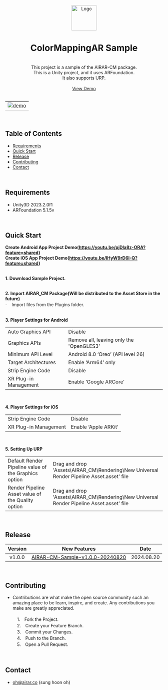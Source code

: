 <br />

<p align="center">
  <a href="https://github.com/airar-dev/AIRAR-ColorMappingAR-UnitySample">
    <img src="http://airar.co.kr/ColorMapping/Img/logo_A_W.png" alt="Logo" width="80" height="80">
  </a>

  <h1 align="center"> ColorMappingAR Sample </h1>

  <p align="center"> <br />
    This project is a sample of the AIRAR-CM package. <br />
    This is a Unity project, and it uses ARFoundation. <br />
    It also supports URP. <br /><br />
    <a href="https://youtube.com/shorts/lYUXs7PsM3g?feature=shared" target="_blank">View Demo</a> <br /><br />
    
 <table align="center">
  <tr>
    <td>
      <a href="https://youtube.com/shorts/lYUXs7PsM3g?feature=share" rel="nofollow">
        <img src="http://airar.co.kr/ColorMapping/Img/Default/airar_cm_demo_2.gif" alt="demo">
      </a>
    </td>
  </tr>
</table>

<br />


## Table of Contents

* [Requirements](#requirements)
* [Quick Start](#quick-start)
* [Release](#release)
* [Contributing](#contributing)
* [Contact](#contact)

<br />


## Requirements

* Unity3D 2023.2.0f1
* ARFoundation 5.1.5v
<br />

## Quick Start

  **Create Android App Project Demo(https://youtu.be/pjDla8z-ORA?feature=shared)**<br />
  **Create iOS App Project Demo(https://youtu.be/lHyW9rD6I-Q?feature=shared)**<br /><br />
  
  **1. Download Sample Project.** <br /> <br />
  
  **2. Import AIRAR_CM Package(Will be distributed to the Asset Store in the future)** <br /> 
  -　Import files from the Plugins folder. <br /> <br />
  
  **3. Player Settings for Android**
  <table>
  <tr><td>Auto Graphics API</td><td>Disable</td></tr>
  <tr><td>Graphics APIs</td><td>Remove all, leaving only the 'OpenGLES3’</td></tr>
  <tr><td>Minimum API Level</td><td>Android 8.0 ‘Oreo’ (API level 26)</td></tr>
  <tr><td>Target Architectures</td><td>Enable ‘Arm64’ only</td></tr>
  <tr><td>Strip Engine Code</td><td>Disable</td></tr>
  <tr><td>XR Plug-in Management</td><td>Enable ‘Google ARCore’</td></tr>
  </table>
  <br />
  
  **4. Player Settings for iOS**
  <table>
  <tr><td>Strip Engine Code</td><td>Disable</td></tr>
  <tr><td>XR Plug-in Management</td><td>Enable ‘Apple ARKit’</td></tr>
  </table>
  <br />
  
  **5. Setting Up URP** <br /> 
  <table>
  <tr><td>Default Render Pipeline value of the Graphics option</td><td>Drag and drop 'Assets\AIRAR_CM\Rendering\New Universal Render Pipeline Asset.asset' file</td></tr>
  <tr><td>Render Pipeline Asset value of the Quality option</td><td>Drag and drop 'Assets\AIRAR_CM\Rendering\New Universal Render Pipeline Asset.asset' file</td></tr>
  </table>
  <br />

## Release
| Version | New Features | Date |
|:---:|---|:---:|
| v1.0.0 | [AIRAR-CM-Sample-v1.0.0-20240820](https://github.com/airar-dev/AIRAR-ColorMappingAR-UnitySample/releases/tag/1.0.0) | 2024.08.20 |

<br />

## Contributing

* Contributions are what make the open source community such an amazing place to be learn, inspire, and create. Any contributions you make are greatly appreciated. <br /><br />
　1.　Fork the Project. <br />
　2.　Create your Feature Branch. <br />
　3.　Commit your Changes. <br />
　4.　Push to the Branch. <br />
　5.　Open a Pull Request. <br />

<br />

## Contact
* oh@airar.co (sung hoon oh)

<br /><br />

